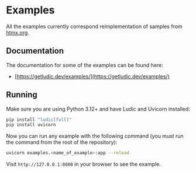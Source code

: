 # Examples

All the examples currently correspond reimplementation of samples from [htmx.org](https://htmx.org/examples/lazy-load/).

## Documentation

The documentation for some of the examples can be found here:

* [https://getludic.dev/examples/](https://getludic.dev/examples/)

## Running

Make sure you are using Python 3.12+ and have Ludic and Uvicorn installed:

```bash
pip install "ludic[full]"
pip install uvicorn
```

Now you can run any example with the following command (you must run the command from the root of the repository):

```bash
uvicorn examples.<name_of_example>:app --reload
```

Visit `http://127.0.0.1:8000` in your browser to see the example.
